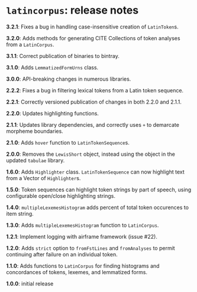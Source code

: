 # `latincorpus`: release notes

**3.2.1**: Fixes a bug in handling case-insensitive creation of `LatinToken`s.

**3.2.0**: Adds methods for generating CITE Collections of token analyses from a `LatinCorpus`.

**3.1.1**: Correct publication of binaries to bintray.

**3.1.0**: Adds `LemmatizedFormUrns` class.

**3.0.0**: API-breaking changes in numerous libraries.

**2.2.2**: Fixes a bug in filtering lexical tokens from a Latin token sequence.

**2.2.1**: Correctly versioned publication of changes in both 2.2.0 and 2.1.1.

**2.2.0**: Updates highlighting functions.


**2.1.1**: Updates library dependencies, and correctly uses `+` to demarcate morpheme boundaries.

**2.1.0**: Adds `hover` function to `LatinTokenSequence`s.


**2.0.0**: Removes the `LewisShort` object, instead using the object in the updated `tabulae` library.

**1.6.0**: Adds `Highlighter` class.  `LatinTokenSequence` can now highlight text from a Vector of `Highlighter`s.

**1.5.0**:  Token sequences can highlight token strings by part of speech, using configurable open/close highlighting strings.


**1.4.0**: `multipleLexemesHistogram` adds percent of total token occurences to item string.

**1.3.0**: Adds `multipleLexemesHistogram` function to `LatinCorpus`.

**1.2.1**:  Implement logging with airframe framework (issue #22).

**1.2.0**: Adds `strict` option to `fromFstLines` and `fromAnalyses` to permit continuing after failure on an individual token.

**1.1.0**:  Adds functions to `LatinCorpus` for finding histograms and concordances of tokens, lexemes, and lemmatized forms.

**1.0.0**: initial release
